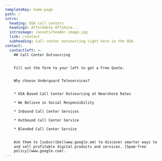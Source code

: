 ```yaml
---
templateKey: home-page
path: /
intro:
  heading: USA call centers
  heading2: Affordable Offshore...
  introimage: /assets/header-image.jpg
  link: /contact
  subheading: Call center outsourcing right here in the USA
contact:
  contactleft: >-
    ## Call Center Outsourcing


    Fill out the form to your left to get a Free Quote.


    Why choose Underguard Teleservices?


    * USA Based Call Center Outsourcing at Nearshore Rates

    * We Believe in Social Responsibility

    * Inbound Call Center Services

    * Outbound Call Center Service

    * Blended Call Center Service


    Ask them to [subscribe](www.google.om) to discover smarter ways to create
    and sell profitable digital products and services. [Spam-free
    policy](www.google.com).
---
```


